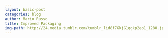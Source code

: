```yaml
---
layout: basic-post
categories: blog
author: Mario Russo
title: Improved Packaging
img-path: http://24.media.tumblr.com/tumblr_lid8f7GkjG1qgkp2eo1_1280.jpg
---
```

